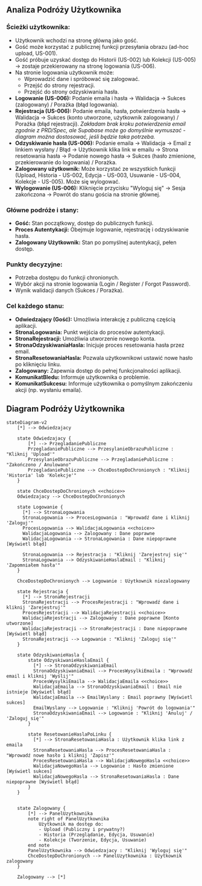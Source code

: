 ## Analiza Podróży Użytkownika

### Ścieżki użytkownika:

- Użytkownik wchodzi na stronę główną jako gość.
- Gość może korzystać z publicznej funkcji przesyłania obrazu (ad-hoc upload, US-001).
- Gość próbuje uzyskać dostęp do Historii (US-002) lub Kolekcji (US-005) -> zostaje przekierowany na stronę logowania (US-006).
- Na stronie logowania użytkownik może:
  - Wprowadzić dane i spróbować się zalogować.
  - Przejść do strony rejestracji.
  - Przejść do strony odzyskiwania hasła.
- **Logowanie (US-006):** Podanie emaila i hasła -> Walidacja -> Sukces (zalogowany) / Porażka (błąd logowania).
- **Rejestracja (US-006):** Podanie emaila, hasła, potwierdzenia hasła -> Walidacja -> Sukces (konto utworzone, użytkownik zalogowany) / Porażka (błąd rejestracji). _Zakładam brak kroku potwierdzenia email zgodnie z PRD/Spec, ale Supabase może go domyślnie wymuszać - diagram można dostosować, jeśli będzie taka potrzeba._
- **Odzyskiwanie hasła (US-006):** Podanie emaila -> Walidacja -> Email z linkiem wysłany / Błąd -> Użytkownik klika link w emailu -> Strona resetowania hasła -> Podanie nowego hasła -> Sukces (hasło zmienione, przekierowanie do logowania) / Porażka.
- **Zalogowany użytkownik:** Może korzystać ze wszystkich funkcji (Upload, Historia - US-002, Edycja - US-003, Usuwanie - US-004, Kolekcje - US-005). Może się wylogować.
- **Wylogowanie (US-006):** Kliknięcie przycisku "Wyloguj się" -> Sesja zakończona -> Powrót do stanu gościa na stronie głównej.

### Główne podróże i stany:

- **Gość:** Stan początkowy, dostęp do publicznych funkcji.
- **Proces Autentykacji:** Obejmuje logowanie, rejestrację i odzyskiwanie hasła.
- **Zalogowany Użytkownik:** Stan po pomyślnej autentykacji, pełen dostęp.

### Punkty decyzyjne:

- Potrzeba dostępu do funkcji chronionych.
- Wybór akcji na stronie logowania (Login / Register / Forgot Password).
- Wynik walidacji danych (Sukces / Porażka).

### Cel każdego stanu:

- **Odwiedzający (Gość):** Umożliwia interakcję z publiczną częścią aplikacji.
- **StronaLogowania:** Punkt wejścia do procesów autentykacji.
- **StronaRejestracji:** Umożliwia utworzenie nowego konta.
- **StronaOdzyskiwaniaHasla:** Inicjuje proces resetowania hasła przez email.
- **StronaResetowaniaHasla:** Pozwala użytkownikowi ustawić nowe hasło po kliknięciu linku.
- **Zalogowany:** Zapewnia dostęp do pełnej funkcjonalności aplikacji.
- **KomunikatBledu:** Informuje użytkownika o problemie.
- **KomunikatSukcesu:** Informuje użytkownika o pomyślnym zakończeniu akcji (np. wysłaniu emaila).

## Diagram Podróży Użytkownika

```mermaid
stateDiagram-v2
    [*] --> Odwiedzajacy

    state Odwiedzajacy {
        [*] --> PrzegladaniePubliczne
        PrzegladaniePubliczne --> PrzesylanieObrazuPubliczne : "Kliknij 'Upload'"
        PrzesylanieObrazuPubliczne --> PrzegladaniePubliczne : "Zakończono / Anulowano"
        PrzegladaniePubliczne --> ChceDostepDoChronionych : "Kliknij 'Historia' lub 'Kolekcje'"
    }

    state ChceDostepDoChronionych <<choice>>
    Odwiedzajacy --> ChceDostepDoChronionych

    state Logowanie {
      [*] --> StronaLogowania
      StronaLogowania --> ProcesLogowania : "Wprowadź dane i kliknij 'Zaloguj'"
      ProcesLogowania --> WalidacjaLogowania <<choice>>
      WalidacjaLogowania --> Zalogowany : Dane poprawne
      WalidacjaLogowania --> StronaLogowania : Dane niepoprawne [Wyświetl błąd]

      StronaLogowania --> Rejestracja : "Kliknij 'Zarejestruj się'"
      StronaLogowania --> OdzyskiwanieHaslaEmail : "Kliknij 'Zapomniałem hasła'"
    }

    ChceDostepDoChronionych --> Logowanie : Użytkownik niezalogowany

    state Rejestracja {
      [*] --> StronaRejestracji
      StronaRejestracji --> ProcesRejestracji : "Wprowadź dane i kliknij 'Zarejestruj'"
      ProcesRejestracji --> WalidacjaRejestracji <<choice>>
      WalidacjaRejestracji --> Zalogowany : Dane poprawne [Konto utworzone]
      WalidacjaRejestracji --> StronaRejestracji : Dane niepoprawne [Wyświetl błąd]
      StronaRejestracji --> Logowanie : "Kliknij 'Zaloguj się'"
    }

    state OdzyskiwanieHasla {
        state OdzyskiwanieHaslaEmail {
          [*] --> StronaOdzyskiwaniaEmail
          StronaOdzyskiwaniaEmail --> ProcesWysylkiEmaila : "Wprowadź email i kliknij 'Wyślij'"
          ProcesWysylkiEmaila --> WalidacjaEmaila <<choice>>
          WalidacjaEmaila --> StronaOdzyskiwaniaEmail : Email nie istnieje [Wyświetl błąd]
          WalidacjaEmaila --> EmailWyslany : Email poprawny [Wyświetl sukces]
          EmailWyslany --> Logowanie : "Kliknij 'Powrót do logowania'"
          StronaOdzyskiwaniaEmail --> Logowanie : "Kliknij 'Anuluj' / 'Zaloguj się'"
        }

        state ResetowanieHaslaPoLinku {
          [*] --> StronaResetowaniaHasla : Użytkownik klika link z emaila
          StronaResetowaniaHasla --> ProcesResetowaniaHasla : "Wprowadź nowe hasło i kliknij 'Zapisz'"
          ProcesResetowaniaHasla --> WalidacjaNowegoHasla <<choice>>
          WalidacjaNowegoHasla --> Logowanie : Hasło zmienione [Wyświetl sukces]
          WalidacjaNowegoHasla --> StronaResetowaniaHasla : Dane niepoprawne [Wyświetl błąd]
        }
    }


    state Zalogowany {
        [*] --> PanelUzytkownika
        note right of PanelUzytkownika
            Użytkownik ma dostęp do:
            - Upload (Publiczny i prywatny?)
            - Historia (Przeglądanie, Edycja, Usuwanie)
            - Kolekcje (Tworzenie, Edycja, Usuwanie)
        end note
        PanelUzytkownika --> Odwiedzajacy : "Kliknij 'Wyloguj się'"
        ChceDostepDoChronionych --> PanelUzytkownika : Użytkownik zalogowany
    }

    Zalogowany --> [*]

```
